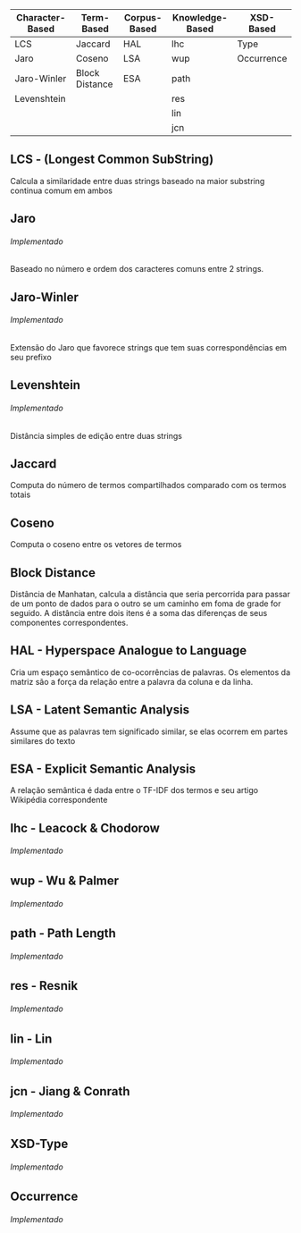 | Character-Based | Term-Based       | Corpus-Based | Knowledge-Based | XSD-Based |
|-----------------|------------------|--------------|-----------------|-----------|
|LCS              |Jaccard           |HAL           |lhc              |Type
|Jaro             |Coseno            |LSA           |wup              |Occurrence
|Jaro-Winler      |Block Distance    |ESA           |path             |
|Levenshtein      |                  |              |res              |
|                 |                  |              |lin              |
|                 |                  |              |jcn              |


## LCS - (Longest Common SubString)

Calcula a similaridade entre duas strings baseado na maior substring continua comum em ambos

## Jaro
###### Implementado

Baseado no número e ordem dos caracteres comuns entre 2 strings.

## Jaro-Winler
###### Implementado

Extensão do Jaro que favorece strings que tem suas correspondências em seu prefixo

## Levenshtein
###### Implementado

Distância simples de edição entre duas strings

## Jaccard

Computa do número de termos compartilhados comparado com os termos totais

## Coseno

Computa o coseno entre os vetores de termos

## Block Distance

Distância de Manhatan, calcula a distância que seria percorrida para passar de um ponto de dados para o outro se um caminho em foma de grade for seguido. A distância entre dois itens é a soma das diferenças de seus componentes correspondentes.

## HAL - Hyperspace Analogue to Language

Cria um espaço semântico de co-ocorrências de palavras. Os elementos da matriz são a força da relação entre a palavra da coluna e da linha.

## LSA - Latent Semantic Analysis

Assume que as palavras tem significado similar, se elas ocorrem em partes similares do texto

## ESA - Explicit Semantic Analysis

A relação semântica é dada entre o TF-IDF dos termos e seu artigo Wikipédia correspondente

## lhc - Leacock & Chodorow
###### Implementado


## wup - Wu & Palmer
###### Implementado


## path - Path Length
###### Implementado


## res - Resnik
###### Implementado


## lin - Lin
###### Implementado


## jcn - Jiang & Conrath
###### Implementado

## XSD-Type
###### Implementado

## Occurrence
###### Implementado
